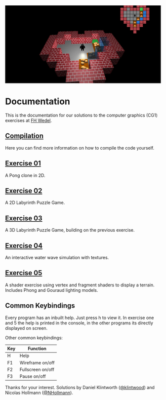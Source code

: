 ![Header Image](ueb03/img1.png "Exercise 3")
# Documentation

This is the documentation for our solutions to the computer graphics (CG1) exercises at [FH Wedel](https://www.fh-wedel.de/).

## [Compilation](compilation)
Here you can find more information on how to compile the code yourself.

## [Exercise 01](ueb01/)
A Pong clone in 2D.

## [Exercise 02](ueb02/)
A 2D Labyrinth Puzzle Game.

## [Exercise 03](ueb03/)
A 3D Labyrinth Puzzle Game, building on the previous exercise.

## [Exercise 04](ueb04/)
An interactive water wave simulation with textures.

## [Exercise 05](ueb05/)
A shader exercise using vertex and fragment shaders to display a terrain. Includes Phong and Gouraud lighting models.

## Common Keybindings
Every program has an inbuilt help. Just press h to view it. 
In exercise one and 5 the help is printed in the console, in the other programs its directly displayed on screen.

Other common keybindings:

| Key | Function          |
|-----|-------------------|
| H   | Help              |
| F1  | Wireframe on/off  |
| F2  | Fullscreen on/off |
| F3  | Pause on/off      |

Thanks for your interest.
Solutions by Daniel Klintworth ([@klintwood](https://github.com/klintwood)) and Nicolas Hollmann ([@NHollmann](https://github.com/NHollmann)).

